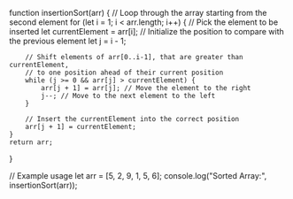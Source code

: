 function insertionSort(arr) {
    // Loop through the array starting from the second element
    for (let i = 1; i < arr.length; i++) {
        // Pick the element to be inserted
        let currentElement = arr[i];
        // Initialize the position to compare with the previous element
        let j = i - 1;
        
        // Shift elements of arr[0..i-1], that are greater than currentElement, 
        // to one position ahead of their current position
        while (j >= 0 && arr[j] > currentElement) {
            arr[j + 1] = arr[j]; // Move the element to the right
            j--; // Move to the next element to the left
        }

        // Insert the currentElement into the correct position
        arr[j + 1] = currentElement;
    }
    return arr;
}

// Example usage
let arr = [5, 2, 9, 1, 5, 6];
console.log("Sorted Array:", insertionSort(arr));